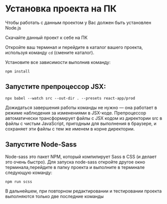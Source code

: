 Установка проекта на ПК
=======================
Чтобы работать с данным проектом у Вас должен быть установлен Node.js

Скачайте данный проект к себе на ПК

Откройте ваш терминал и перейдите в каталог вашего проекта, используя команду `cd` (смените каталог).

Установите все зависимости выполнив команду:

`npm install`

Запустите препроцессор JSX:
---------------------------

`npx babel --watch src --out-dir . --presets react-app/prod`

Дожидаться завершения работы команды не нужно — она работает в режиме наблюдения за изменениями в JSX-коде. Препроцессор автоматически трансформирует файлы с JSX кодом из директории src в файлы с чистым JavaScript, пригодным для выполнения в браузере, и сохраняет эти файлы с тем же именем в корне директории.

Запустите Node-Sass
-------------------
Node-sass это пакет NPM, который компилирует Sass в CSS (и делает это очень быстро). Для запуска node-sass откройте другое окно терминала,перейдите в папку проекта и выполните в терминале следующую команду: 

`npm run scss`

В дальнейшем, при повторном редактировании и тестировании проекта выполняются только две последние команды